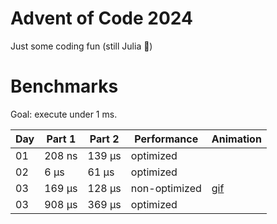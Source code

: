 # Advent of Code 2024

Just some coding fun (still Julia 🤭)

# Benchmarks

Goal: execute under 1 ms.

| Day | Part 1 | Part 2 | Performance   | Animation       |
| --- | ------ | ------ | ------------- | --------------- |
| 01  | 208 ns | 139 μs | optimized     |                 |
| 02  | 6 μs   | 61 μs  | optimized     |                 |
| 03  | 169 μs | 128 μs | non-optimized | [gif](day3.gif) |
| 03  | 908 μs | 369 μs | optimized     |                 |
